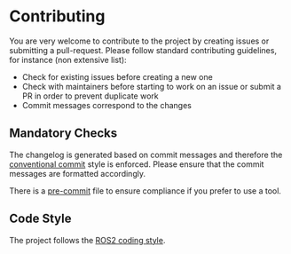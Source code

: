 # Contributing

You are very welcome to contribute to the project by creating issues or
submitting a pull-request. Please follow standard contributing guidelines, for
instance (non extensive list):

- Check for existing issues before creating a new one
- Check with maintainers before starting to work on an issue or submit a PR in
    order to prevent duplicate work
- Commit messages correspond to the changes

## Mandatory Checks

The changelog is generated based on commit messages and therefore the
[conventional commit](https://www.conventionalcommits.org/en/v1.0.0/) style is
enforced. Please ensure that the commit messages are formatted accordingly.

There is a [pre-commit](https://pre-commit.com/) file to ensure compliance if
you prefer to use a tool.

## Code Style

The project follows the [ROS2 coding style](https://docs.ros.org/en/rolling/The-ROS2-Project/Contributing/Code-Style-Language-Versions.html).
